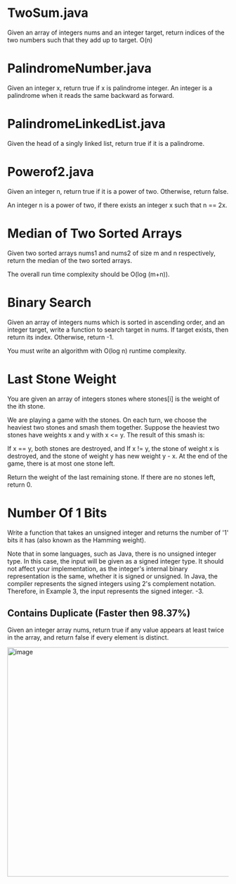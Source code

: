# TwoSum.java

Given an array of integers nums and an integer target, return indices of the two numbers such that they add up to target. O(n)

# PalindromeNumber.java

Given an integer x, return true if x is palindrome integer.
An integer is a palindrome when it reads the same backward as forward.

# PalindromeLinkedList.java

Given the head of a singly linked list, return true if it is a palindrome.


# Powerof2.java

Given an integer n, return true if it is a power of two. Otherwise, return false.

An integer n is a power of two, if there exists an integer x such that n == 2x.


# Median of Two Sorted Arrays

Given two sorted arrays nums1 and nums2 of size m and n respectively, return the median of the two sorted arrays.

The overall run time complexity should be O(log (m+n)).

# Binary Search
Given an array of integers nums which is sorted in ascending order, and an integer target, write a function to search target in nums. If target exists, then return its index. Otherwise, return -1.

You must write an algorithm with O(log n) runtime complexity.


# Last Stone Weight

You are given an array of integers stones where stones[i] is the weight of the ith stone.

We are playing a game with the stones. On each turn, we choose the heaviest two stones and smash them together. Suppose the heaviest two stones have weights x and y with x <= y. The result of this smash is:

If x == y, both stones are destroyed, and
If x != y, the stone of weight x is destroyed, and the stone of weight y has new weight y - x.
At the end of the game, there is at most one stone left.

Return the weight of the last remaining stone. If there are no stones left, return 0.

# Number Of 1 Bits

Write a function that takes an unsigned integer and returns the number of '1' bits it has (also known as the Hamming weight).


Note that in some languages, such as Java, there is no unsigned integer type. In this case, the input will be given as a signed integer type. It should not affect your implementation, as the integer's internal binary representation is the same, whether it is signed or unsigned.
In Java, the compiler represents the signed integers using 2's complement notation. Therefore, in Example 3, the input represents the signed integer. -3.

##  Contains Duplicate (Faster then 98.37%) 

Given an integer array nums, return true if any value appears at least twice in the array, and return false if every element is distinct.

<img width="521" alt="image" src="https://user-images.githubusercontent.com/71595766/197177286-88a6253d-b361-4f1c-b3d3-07b902af7bd6.png">

